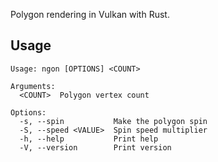 Polygon rendering in Vulkan with Rust.

## Usage
```
Usage: ngon [OPTIONS] <COUNT>

Arguments:
  <COUNT>  Polygon vertex count

Options:
  -s, --spin           Make the polygon spin
  -S, --speed <VALUE>  Spin speed multiplier
  -h, --help           Print help
  -V, --version        Print version
```